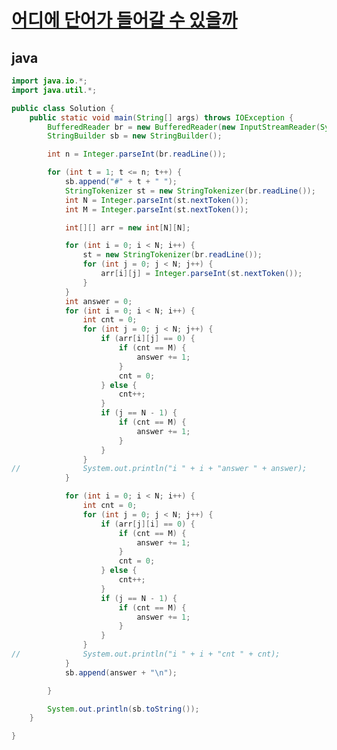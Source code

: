 # [어디에 단어가 들어갈 수 있을까](https://swexpertacademy.com/main/code/problem/problemDetail.do?problemLevel=2&contestProbId=AV5PuPq6AaQDFAUq&categoryId=AV5PuPq6AaQDFAUq&categoryType=CODE&problemTitle=&orderBy=FIRST_REG_DATETIME&selectCodeLang=ALL&select-1=2&pageSize=10&pageIndex=1)


## java
``` java
import java.io.*;
import java.util.*;

public class Solution {
	public static void main(String[] args) throws IOException {
		BufferedReader br = new BufferedReader(new InputStreamReader(System.in));
		StringBuilder sb = new StringBuilder();

		int n = Integer.parseInt(br.readLine());

		for (int t = 1; t <= n; t++) {
			sb.append("#" + t + " ");
			StringTokenizer st = new StringTokenizer(br.readLine());
			int N = Integer.parseInt(st.nextToken());
			int M = Integer.parseInt(st.nextToken());

			int[][] arr = new int[N][N];

			for (int i = 0; i < N; i++) {
				st = new StringTokenizer(br.readLine());
				for (int j = 0; j < N; j++) {
					arr[i][j] = Integer.parseInt(st.nextToken());
				}
			}
			int answer = 0;
			for (int i = 0; i < N; i++) {
				int cnt = 0;
				for (int j = 0; j < N; j++) {
					if (arr[i][j] == 0) {
						if (cnt == M) {
							answer += 1;
						}
						cnt = 0;
					} else {
						cnt++;
					}
					if (j == N - 1) {
						if (cnt == M) {
							answer += 1;
						}
					}
				}
//				System.out.println("i " + i + "answer " + answer);
			}

			for (int i = 0; i < N; i++) {
				int cnt = 0;
				for (int j = 0; j < N; j++) {
					if (arr[j][i] == 0) {
						if (cnt == M) {
							answer += 1;
						}
						cnt = 0;
					} else {
						cnt++;
					}
					if (j == N - 1) {
						if (cnt == M) {
							answer += 1;
						}
					}
				}
//				System.out.println("i " + i + "cnt " + cnt);
			}
			sb.append(answer + "\n");

		}

		System.out.println(sb.toString());
	}

}
```